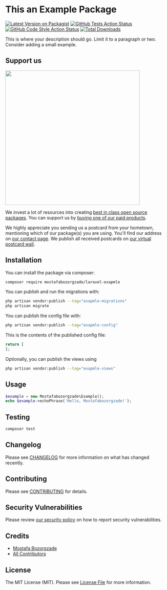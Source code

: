 # This an Example Package

[![Latest Version on Packagist](https://img.shields.io/packagist/v/mostafabozorgzade/laravel-exapmle.svg?style=flat-square)](https://packagist.org/packages/mostafabozorgzade/laravel-exapmle)
[![GitHub Tests Action Status](https://img.shields.io/github/actions/workflow/status/mostafabozorgzade/laravel-exapmle/run-tests.yml?branch=main&label=tests&style=flat-square)](https://github.com/mostafabozorgzade/laravel-exapmle/actions?query=workflow%3Arun-tests+branch%3Amain)
[![GitHub Code Style Action Status](https://img.shields.io/github/actions/workflow/status/mostafabozorgzade/laravel-exapmle/fix-php-code-style-issues.yml?branch=main&label=code%20style&style=flat-square)](https://github.com/mostafabozorgzade/laravel-exapmle/actions?query=workflow%3A"Fix+PHP+code+style+issues"+branch%3Amain)
[![Total Downloads](https://img.shields.io/packagist/dt/mostafabozorgzade/laravel-exapmle.svg?style=flat-square)](https://packagist.org/packages/mostafabozorgzade/laravel-exapmle)

This is where your description should go. Limit it to a paragraph or two. Consider adding a small example.

## Support us

[<img src="https://github-ads.s3.eu-central-1.amazonaws.com/laravel-exapmle.jpg?t=1" width="419px" />](https://spatie.be/github-ad-click/laravel-exapmle)

We invest a lot of resources into creating [best in class open source packages](https://spatie.be/open-source). You can support us by [buying one of our paid products](https://spatie.be/open-source/support-us).

We highly appreciate you sending us a postcard from your hometown, mentioning which of our package(s) you are using. You'll find our address on [our contact page](https://spatie.be/about-us). We publish all received postcards on [our virtual postcard wall](https://spatie.be/open-source/postcards).

## Installation

You can install the package via composer:

```bash
composer require mostafabozorgzade/laravel-exapmle
```

You can publish and run the migrations with:

```bash
php artisan vendor:publish --tag="exapmle-migrations"
php artisan migrate
```

You can publish the config file with:

```bash
php artisan vendor:publish --tag="exapmle-config"
```

This is the contents of the published config file:

```php
return [
];
```

Optionally, you can publish the views using

```bash
php artisan vendor:publish --tag="exapmle-views"
```

## Usage

```php
$example = new Mostafabozorgzade\Example();
echo $example->echoPhrase('Hello, Mostafabozorgzade!');
```

## Testing

```bash
composer test
```

## Changelog

Please see [CHANGELOG](CHANGELOG.md) for more information on what has changed recently.

## Contributing

Please see [CONTRIBUTING](CONTRIBUTING.md) for details.

## Security Vulnerabilities

Please review [our security policy](../../security/policy) on how to report security vulnerabilities.

## Credits

- [Mostafa Bozorgzade](https://github.com/mostafabozorgzade)
- [All Contributors](../../contributors)

## License

The MIT License (MIT). Please see [License File](LICENSE.md) for more information.
